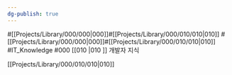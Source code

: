 ```yaml
---
dg-publish: true
---
```

#[[Projects/Library/000/000\|000]]#[[Projects/Library/000/010/010\|010]]
#[[Projects/Library/000/000\|000]]#[[Projects/Library/000/010/010\|010]]
#IT_Knowledge #000 
[[010 \|010 ]] 개발자 지식 

[[Projects/Library/000/010/010\|010]]


